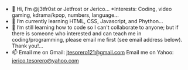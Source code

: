 - 👋 Hi, I’m @j3tfr0st or Jetfrost or Jerico...
*Interests: Coding, video gaming, kdrama/kpop, numbers, language...
- 🌱 I’m currently learning HTML, CSS, Javascript, and Phython...
- 💞️ I’m still learning how to code so I can't collaborate to anyone;
but if there is someone who interested and can teach me in coding/programming, please email me first (see email address below). Thank you!... 
- 📫 Email me on Gmail: jtesorero121@gmail.com
Email me on Yahoo: jerico.tesorero@yahoo.com

<!---
j3tfr0st/j3tfr0st is a ✨ special ✨ repository because its `README.md` (this file) appears on your GitHub profile.
You can click the Preview link to take a look at your changes.
--->
